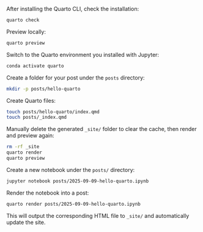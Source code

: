 After installing the Quarto CLI, check the installation:

```bash
quarto check
```

Preview locally:

```bash
quarto preview
```

Switch to the Quarto environment you installed with Jupyter:

```bash
conda activate quarto
```

Create a folder for your post under the `posts` directory:

```bash
mkdir -p posts/hello-quarto
```

Create Quarto files:

```bash
touch posts/hello-quarto/index.qmd
touch posts/_index.qmd
```

Manually delete the generated `_site/` folder to clear the cache, then render and preview again:

```bash
rm -rf _site
quarto render
quarto preview
```

Create a new notebook under the `posts/` directory:

```bash
jupyter notebook posts/2025-09-09-hello-quarto.ipynb
```

Render the notebook into a post:

```bash
quarto render posts/2025-09-09-hello-quarto.ipynb
```
This will output the corresponding HTML file to `_site/` and automatically update the site.


